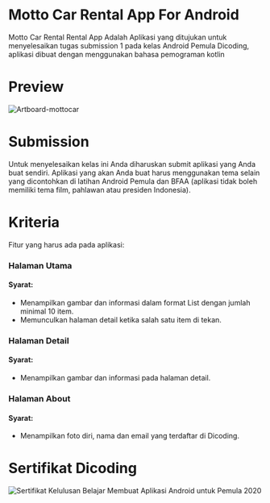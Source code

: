 # Motto Car Rental App For Android
Motto Car Rental Rental App
Adalah Aplikasi yang ditujukan untuk menyelesaikan tugas submission 1 pada kelas Android Pemula Dicoding, aplikasi dibuat dengan menggunakan bahasa pemograman kotlin

# Preview
![Artboard-mottocar](https://user-images.githubusercontent.com/50509675/83852983-ce596f00-a73e-11ea-8f7c-7a6226f947b3.png)

# Submission
Untuk menyelesaikan kelas ini Anda diharuskan submit aplikasi yang Anda buat sendiri. Aplikasi yang akan Anda buat harus menggunakan tema selain yang dicontohkan di latihan Android Pemula dan BFAA (aplikasi tidak boleh memiliki tema film, pahlawan atau presiden Indonesia).

# Kriteria
Fitur yang harus ada pada aplikasi:

### Halaman Utama
#### Syarat:
* Menampilkan gambar dan informasi dalam format List dengan jumlah minimal 10 item.
* Memunculkan halaman detail ketika salah satu item di tekan.

### Halaman Detail
#### Syarat:
* Menampilkan gambar dan informasi pada halaman detail.

### Halaman About
#### Syarat:
* Menampilkan foto diri, nama dan email yang terdaftar di Dicoding.

# Sertifikat Dicoding
![Sertifikat Kelulusan Belajar Membuat Aplikasi Android untuk Pemula  2020](https://user-images.githubusercontent.com/50509675/83855526-673db980-a742-11ea-88e8-2ebdc2a3e809.png)

